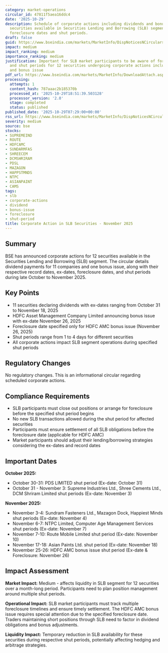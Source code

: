 ```yaml
---
category: market-operations
circular_id: 47811f5aea16ddc4
date: '2025-10-29'
description: Schedule of corporate actions including dividends and bonus issues for
  securities available in Securities Lending and Borrowing (SLB) segment, covering
  foreclosure dates and shut periods.
draft: false
guid: https://www.bseindia.com/markets/MarketInfo/DispNoticesNCirculars.aspx?Noticeid={1EAA683D-2A13-4293-9FA9-34EFD8AC0A16}&noticeno=20251029-2&dt=10/29/2025&icount=2&totcount=60&flag=0
impact: medium
impact_ranking: medium
importance_ranking: medium
justification: Important for SLB market participants to be aware of foreclosure dates
  and shut periods for 12 securities undergoing corporate actions including dividends
  and bonus issue
pdf_url: https://www.bseindia.com/markets/MarketInfo/DownloadAttach.aspx?id=20251029-2&attachedId=a2015bd5-e2bb-4a4c-84e6-4d1e8b7bda98
processing:
  attempts: 1
  content_hash: 787aaac2b185370b
  processed_at: '2025-10-29T18:51:39.503128'
  processor_version: '2.0'
  stage: completed
  status: published
published_date: '2025-10-29T07:29:00+00:00'
rss_url: https://www.bseindia.com/markets/MarketInfo/DispNoticesNCirculars.aspx?Noticeid={1EAA683D-2A13-4293-9FA9-34EFD8AC0A16}&noticeno=20251029-2&dt=10/29/2025&icount=2&totcount=60&flag=0
severity: medium
source: bse
stocks:
- SUPREMEIND
- ROUTE
- HDFCAMC
- SUNDARMFAS
- SHREECEM
- DCMSHRIRAM
- PDSL
- MAZAGON
- HAPPSTMNDS
- NTPC
- ASIANPAINT
- CAMS
tags:
- slb
- corporate-actions
- dividend
- bonus-issue
- foreclosure
- shut-period
title: Corporate Action in SLB Securities - November 2025
---
```


## Summary

BSE has announced corporate actions for 12 securities available in the Securities Lending and Borrowing (SLB) segment. The circular details dividend payments for 11 companies and one bonus issue, along with their respective record dates, ex-dates, foreclosure dates, and shut periods during late October to November 2025.

## Key Points

- 11 securities declaring dividends with ex-dates ranging from October 31 to November 18, 2025
- HDFC Asset Management Company Limited announcing bonus issue with ex-date November 26, 2025
- Foreclosure date specified only for HDFC AMC bonus issue (November 26, 2025)
- Shut periods range from 1 to 4 days for different securities
- All corporate actions impact SLB segment operations during specified shut periods

## Regulatory Changes

No regulatory changes. This is an informational circular regarding scheduled corporate actions.

## Compliance Requirements

- SLB participants must close out positions or arrange for foreclosure before the specified shut period begins
- No new SLB transactions allowed during the shut period for affected securities
- Participants must ensure settlement of all SLB obligations before the foreclosure date (applicable for HDFC AMC)
- Market participants should adjust their lending/borrowing strategies considering the ex-dates and record dates

## Important Dates

**October 2025:**
- October 30-31: PDS LIMITED shut period (Ex-date: October 31)
- October 31 - November 3: Supreme Industries Ltd., Shree Cements Ltd., DCM Shriram Limited shut periods (Ex-date: November 3)

**November 2025:**
- November 3-4: Sundram Fasteners Ltd., Mazagon Dock, Happiest Minds shut periods (Ex-date: November 4)
- November 6-7: NTPC Limited, Computer Age Management Services shut periods (Ex-date: November 7)
- November 7-10: Route Mobile Limited shut period (Ex-date: November 10)
- November 17-18: Asian Paints Ltd. shut period (Ex-date: November 18)
- November 25-26: HDFC AMC bonus issue shut period (Ex-date & Foreclosure: November 26)

## Impact Assessment

**Market Impact:** Medium - affects liquidity in SLB segment for 12 securities over a month-long period. Participants need to plan position management around multiple shut periods.

**Operational Impact:** SLB market participants must track multiple foreclosure timelines and ensure timely settlement. The HDFC AMC bonus issue requires special attention due to the specified foreclosure date. Traders maintaining short positions through SLB need to factor in dividend obligations and bonus adjustments.

**Liquidity Impact:** Temporary reduction in SLB availability for these securities during respective shut periods, potentially affecting hedging and arbitrage strategies.